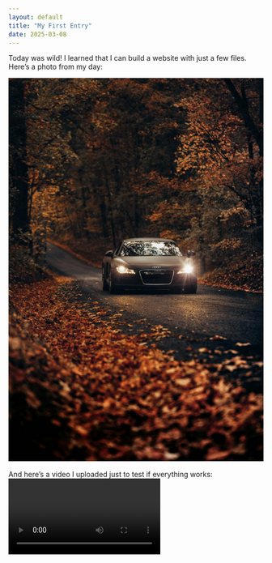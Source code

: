 ```yaml
---
layout: default
title: "My First Entry"
date: 2025-03-08
---
```


Today was wild! I learned that I can build a website with just a few files. Here’s a photo from my day:

![My dream car](images/roberto-nickson-Yp9FdEqaCdk-unsplash.jpg)

And here’s a video I uploaded just to test if everything works:
<video controls>
  <source src="videos/5538262-hd_1920_1080_25fps.mp4" type="video/mp4">
</video>
